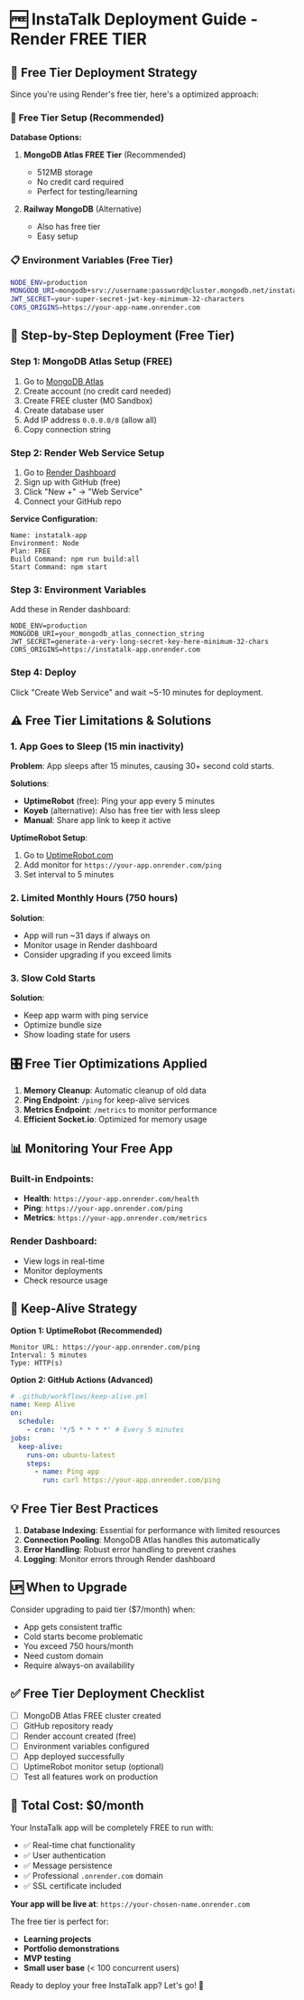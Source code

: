 # 🆓 InstaTalk Deployment Guide - Render FREE TIER

## 🎯 Free Tier Deployment Strategy

Since you're using Render's free tier, here's a optimized approach:

### 🔧 **Free Tier Setup (Recommended)**

**Database Options:**
1. **MongoDB Atlas FREE Tier** (Recommended)
   - 512MB storage
   - No credit card required
   - Perfect for testing/learning

2. **Railway MongoDB** (Alternative)
   - Also has free tier
   - Easy setup

### 📋 **Environment Variables (Free Tier)**

```bash
NODE_ENV=production
MONGODB_URI=mongodb+srv://username:password@cluster.mongodb.net/instatalk
JWT_SECRET=your-super-secret-jwt-key-minimum-32-characters
CORS_ORIGINS=https://your-app-name.onrender.com
```

## 🚀 **Step-by-Step Deployment (Free Tier)**

### Step 1: MongoDB Atlas Setup (FREE)

1. Go to [MongoDB Atlas](https://cloud.mongodb.com)
2. Create account (no credit card needed)
3. Create FREE cluster (M0 Sandbox)
4. Create database user
5. Add IP address `0.0.0.0/0` (allow all)
6. Copy connection string

### Step 2: Render Web Service Setup

1. Go to [Render Dashboard](https://dashboard.render.com)
2. Sign up with GitHub (free)
3. Click "New +" → "Web Service"
4. Connect your GitHub repo

**Service Configuration:**
```
Name: instatalk-app
Environment: Node
Plan: FREE
Build Command: npm run build:all
Start Command: npm start
```

### Step 3: Environment Variables

Add these in Render dashboard:
```
NODE_ENV=production
MONGODB_URI=your_mongodb_atlas_connection_string
JWT_SECRET=generate-a-very-long-secret-key-here-minimum-32-chars
CORS_ORIGINS=https://instatalk-app.onrender.com
```

### Step 4: Deploy

Click "Create Web Service" and wait ~5-10 minutes for deployment.

## ⚠️ **Free Tier Limitations & Solutions**

### 1. **App Goes to Sleep (15 min inactivity)**

**Problem**: App sleeps after 15 minutes, causing 30+ second cold starts.

**Solutions**:
- **UptimeRobot** (free): Ping your app every 5 minutes
- **Koyeb** (alternative): Also has free tier with less sleep
- **Manual**: Share app link to keep it active

**UptimeRobot Setup**:
1. Go to [UptimeRobot.com](https://uptimerobot.com)
2. Add monitor for `https://your-app.onrender.com/ping`
3. Set interval to 5 minutes

### 2. **Limited Monthly Hours (750 hours)**

**Solution**: 
- App will run ~31 days if always on
- Monitor usage in Render dashboard
- Consider upgrading if you exceed limits

### 3. **Slow Cold Starts**

**Solution**:
- Keep app warm with ping service
- Optimize bundle size
- Show loading state for users

## 🎛️ **Free Tier Optimizations Applied**

1. **Memory Cleanup**: Automatic cleanup of old data
2. **Ping Endpoint**: `/ping` for keep-alive services
3. **Metrics Endpoint**: `/metrics` to monitor performance
4. **Efficient Socket.io**: Optimized for memory usage

## 📊 **Monitoring Your Free App**

### Built-in Endpoints:
- **Health**: `https://your-app.onrender.com/health`
- **Ping**: `https://your-app.onrender.com/ping`
- **Metrics**: `https://your-app.onrender.com/metrics`

### Render Dashboard:
- View logs in real-time
- Monitor deployments
- Check resource usage

## 🔄 **Keep-Alive Strategy**

**Option 1: UptimeRobot (Recommended)**
```
Monitor URL: https://your-app.onrender.com/ping
Interval: 5 minutes
Type: HTTP(s)
```

**Option 2: GitHub Actions (Advanced)**
```yaml
# .github/workflows/keep-alive.yml
name: Keep Alive
on:
  schedule:
    - cron: '*/5 * * * *' # Every 5 minutes
jobs:
  keep-alive:
    runs-on: ubuntu-latest
    steps:
      - name: Ping app
        run: curl https://your-app.onrender.com/ping
```

## 💡 **Free Tier Best Practices**

1. **Database Indexing**: Essential for performance with limited resources
2. **Connection Pooling**: MongoDB Atlas handles this automatically
3. **Error Handling**: Robust error handling to prevent crashes
4. **Logging**: Monitor errors through Render dashboard

## 🆙 **When to Upgrade**

Consider upgrading to paid tier ($7/month) when:
- App gets consistent traffic
- Cold starts become problematic
- You exceed 750 hours/month
- Need custom domain
- Require always-on availability

## ✅ **Free Tier Deployment Checklist**

- [ ] MongoDB Atlas FREE cluster created
- [ ] GitHub repository ready
- [ ] Render account created (free)
- [ ] Environment variables configured
- [ ] App deployed successfully
- [ ] UptimeRobot monitor setup (optional)
- [ ] Test all features work on production

## 🎉 **Total Cost: $0/month**

Your InstaTalk app will be completely FREE to run with:
- ✅ Real-time chat functionality
- ✅ User authentication
- ✅ Message persistence
- ✅ Professional `.onrender.com` domain
- ✅ SSL certificate included

**Your app will be live at**: `https://your-chosen-name.onrender.com`

The free tier is perfect for:
- **Learning projects**
- **Portfolio demonstrations**
- **MVP testing**
- **Small user base** (< 100 concurrent users)

Ready to deploy your free InstaTalk app? Let's go! 🚀